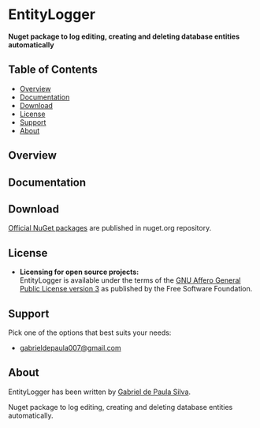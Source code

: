 # EntityLogger
**Nuget package to log editing, creating and deleting database entities automatically**

## Table of Contents

* [Overview](#overview)
* [Documentation](#documentation)
* [Download](#download)
* [License](#license)
* [Support](#support)
* [About](#about)

## Overview

## Documentation

## Download

[Official NuGet packages](https://www.nuget.org/packages/EntityLogger/) are published in nuget.org repository.

## License

* **Licensing for open source projects:**  
  EntityLogger is available under the terms of the [GNU Affero General Public License version 3](http://www.gnu.org/licenses/agpl-3.0.html) as published by the Free Software Foundation.

## Support

Pick one of the options that best suits your needs:

* [gabrieldepaula007@gmail.com](mailto:gabrieldepaula007@gmail.com)

## About

EntityLogger has been written by [Gabriel de Paula Silva](https://www.linkedin.com/in/gabriel-depaula16/).  

Nuget package to log editing, creating and deleting database entities automatically.

